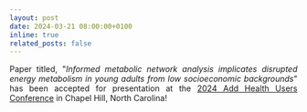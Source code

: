 ```yaml
---
layout: post
date: 2024-03-21 08:00:00+0100
inline: true
related_posts: false
---
```


<div class="clearfix" style="text-align:justify">
Paper titled, "<em>Informed metabolic network analysis implicates disrupted energy metabolism in young adults from low socioeconomic backgrounds</em>" has been accepted for presentation at the <a href="https://addhealth.cpc.unc.edu/2024-add-health-users-conference/registration/">2024 Add Health Users Conference</a> in Chapel Hill, North Carolina!
</div>